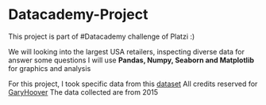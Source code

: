 # Datacademy-Project
This project is part of #Datacademy challenge of Platzi :)

 We will looking into the largest USA retailers, inspecting diverse data for answer some questions
I will use **Pandas, Numpy, Seaborn and Matplotlib** for graphics and analysis


For this project, I took specific data from this [dataset](https://www.kaggle.com/yamqwe/largest-us-retailers-2015e "here")
All credits reserved for [GaryHoover](https://data.world/garyhoov)
The data collected are from 2015